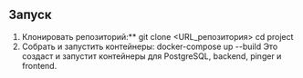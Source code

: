 ## Запуск
1. Клонировать репозиторий:**
   git clone <URL_репозитория>
   cd project
2. Собрать и запустить контейнеры:
   docker-compose up --build
Это создаст и запустит контейнеры для PostgreSQL, backend, pinger и frontend.